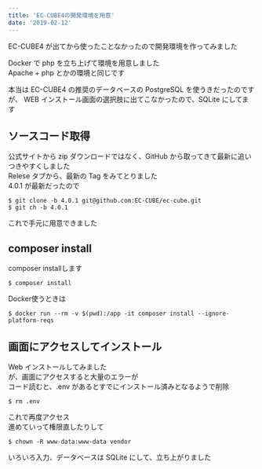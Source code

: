 ```yaml
---
title: 'EC-CUBE4の開発環境を用意'
date: '2019-02-12'
---
```


EC-CUBE4 が出てから使ったことなかったので開発環境を作ってみました

Docker で php を立ち上げて環境を用意しました  
Apache + php とかの環境と同じです

本当は EC-CUBE4 の推奨のデータベースの PostgreSQL を使うきだったのですが、 WEB インストール画面の選択肢に出てこなかったので、SQLite にしてます

## ソースコード取得

公式サイトから zip ダウンロードではなく、GitHub から取ってきて最新に追いつきやすくしました  
Relese タブから、最新の Tag をみてとりました  
4.0.1 が最新だったので

```
$ git clone -b 4.0.1 git@github.com:EC-CUBE/ec-cube.git
$ git ch -b 4.0.1
```

これで手元に用意できました

## composer install

composer installします

```
$ composer install
```

Docker使うときは

```
$ docker run --rm -v $(pwd):/app -it composer install --ignore-platform-reqs
```

## 画面にアクセスしてインストール

Web インストールしてみました  
が、画面にアクセスすると大量のエラーが  
コード読むと、.env があるとすでにインストール済みとなるようで削除

```
$ rm .env
```

これで再度アクセス  
進めていって権限直したりして

```
$ chown -R www-data:www-data vendor
```

いろいろ入力、データベースは SQLite にして、立ち上がりました
